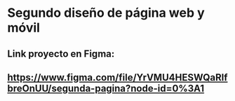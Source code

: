 # Segundo diseño de página web y móvil 
## Link proyecto en Figma: 
## https://www.figma.com/file/YrVMU4HESWQaRlfbreOnUU/segunda-pagina?node-id=0%3A1